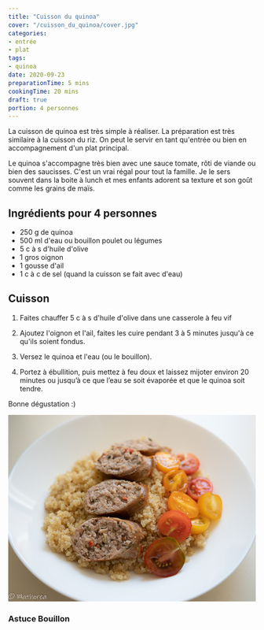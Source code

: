 ```yaml
---
title: "Cuisson du quinoa"
cover: "/cuisson_du_quinoa/cover.jpg"
categories:
- entrée
- plat
tags:
- quinoa
date: 2020-09-23
preparationTime: 5 mins
cookingTime: 20 mins
draft: true
portion: 4 personnes
---
```

La cuisson de quinoa est très simple à réaliser. La préparation est très similaire à la cuisson du riz. On peut le servir en tant qu'entrée ou bien en accompagnement d'un plat principal.
<!--more--> 
Le quinoa s'accompagne très bien avec une sauce tomate, rôti de viande ou bien des saucisses. C'est un vrai régal pour tout la famille. Je le sers souvent dans la boite à lunch et mes enfants adorent sa texture et son goût comme les grains de maïs.

## Ingrédients pour 4 personnes

- 250 g de quinoa 
- 500 ml d'eau ou bouillon poulet ou légumes
- 5 c à s d'huile d'olive
- 1 gros oignon
- 1 gousse d'ail
- 1 c à c de sel (quand la cuisson se fait avec d'eau) 

 
## Cuisson ##

1. Faites chauffer 5 c à s d'huile d'olive dans une casserole à feu vif

2. Ajoutez l'oignon et l'ail, faites les cuire pendant 3 à 5 minutes jusqu'à ce qu'ils soient fondus.

3. Versez le quinoa et l'eau (ou le bouillon).

4. Portez à ébullition, puis mettez à feu doux et laissez mijoter environ 20 minutes ou jusqu’à ce que l’eau se soit évaporée et que le quinoa soit tendre.

Bonne dégustation :)

![resultat](cover.jpg)

### Astuce Bouillon
